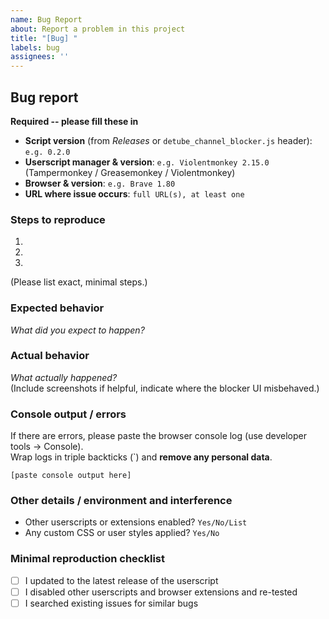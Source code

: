 ```yaml
---
name: Bug Report
about: Report a problem in this project
title: "[Bug] "
labels: bug
assignees: ''
---
```


## Bug report

**Required -- please fill these in**

- **Script version** (from *Releases* or `detube_channel_blocker.js` header): `e.g. 0.2.0`
- **Userscript manager & version**: `e.g. Violentmonkey 2.15.0` (Tampermonkey / Greasemonkey / Violentmonkey)
- **Browser & version**: `e.g. Brave 1.80`
- **URL where issue occurs**: `full URL(s), at least one`

### Steps to reproduce

1.
2.
3.

(Please list exact, minimal steps.)

### Expected behavior

*What did you expect to happen?*

### Actual behavior

*What actually happened?*  
(Include screenshots if helpful, indicate where the blocker UI misbehaved.)

### Console output / errors

If there are errors, please paste the browser console log (use developer tools -> Console).  
Wrap logs in triple backticks (\`) and **remove any personal data**.

```
[paste console output here]
```

### Other details / environment and interference

- Other userscripts or extensions enabled? `Yes/No/List`
- Any custom CSS or user styles applied? `Yes/No`

### Minimal reproduction checklist

* [ ] I updated to the latest release of the userscript
* [ ] I disabled other userscripts and browser extensions and re-tested
* [ ] I searched existing issues for similar bugs